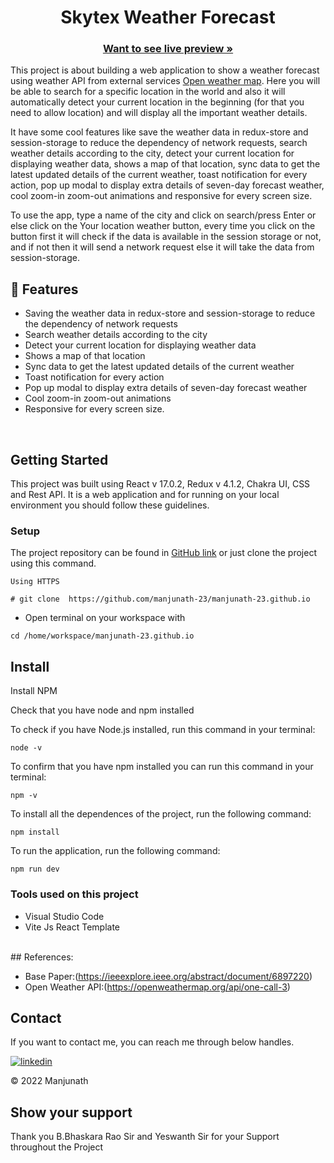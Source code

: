 <h1 align="center">Skytex Weather Forecast</h1> 




     
    
  <h3 align="center"><a href="http://skynxt-manjunath-23.vercel.app/"><strong>Want to see live preview »</strong></a></h3>
  

This project is about building a web application to show a weather forecast using weather API from external services [Open weather map](https://openweathermap.org/). Here you will be able to search for a specific location in the world and also it will automatically detect your current location in the beginning (for that you need to allow location) and will display all the important weather details.

It have some cool features like save the weather data in redux-store and session-storage to reduce the dependency of network requests, search weather details according to the city, detect your current location for displaying weather data, shows a map of that location, sync data to get the latest updated details of the current weather, toast notification for every action, pop up modal to display extra details of seven-day forecast weather, cool zoom-in zoom-out animations and responsive for every screen size.

To use the app, type a name of the city and click on search/press Enter or else click on the Your location weather button, every time you click on the button first it will check if the data is available in the session storage or not, and if not then it will send a network request else it will take the data from session-storage. 


## 🚀 Features
- Saving the weather data in redux-store and session-storage to reduce the dependency of network requests
- Search weather details according to the city
- Detect your current location for displaying weather data
- Shows a map of that location
- Sync data to get the latest updated details of the current weather
- Toast notification for every action
- Pop up modal to display extra details of seven-day forecast weather
- Cool zoom-in zoom-out animations 
- Responsive for every screen size.

<br/>


## Getting Started

This project was built using React v 17.0.2, Redux v 4.1.2, Chakra UI, CSS and Rest API. It is a web application and for running on your local environment you should follow these guidelines.


### Setup


The project repository can be found in [GitHub link](https://github.com/manjunath-23/manjunath-23.github.io) or just clone the project using this command. 


```
Using HTTPS

# git clone  https://github.com/manjunath-23/manjunath-23.github.io
```

+ Open terminal on your workspace with

```
cd /home/workspace/manjunath-23.github.io
```


## Install

Install NPM

Check that you have node and npm installed

To check if you have Node.js installed, run this command in your terminal:


```
node -v
```

To confirm that you have npm installed you can run this command in your terminal:


```
npm -v
```


To install all the dependences of the project, run the following command:


```
npm install
```


To run the application, run the following command:

```
npm run dev
```


### Tools used on this project

- Visual Studio Code
- Vite Js React Template

<br/>
## References:

   - Base Paper:(https://ieeexplore.ieee.org/abstract/document/6897220)
   - Open Weather API:(https://openweathermap.org/api/one-call-3)
   



## Contact

If you want to contact me, you can reach me through below handles.

[![linkedin](https://img.shields.io/badge/Manjunath-0077B5?style=for-the-badge&logo=linkedin&logoColor=white)](https://www.linkedin.com/in/a-manjunath-b0640b213//)

© 2022 Manjunath



## Show your support

Thank you B.Bhaskara Rao Sir and Yeswanth Sir for your Support throughout the Project
